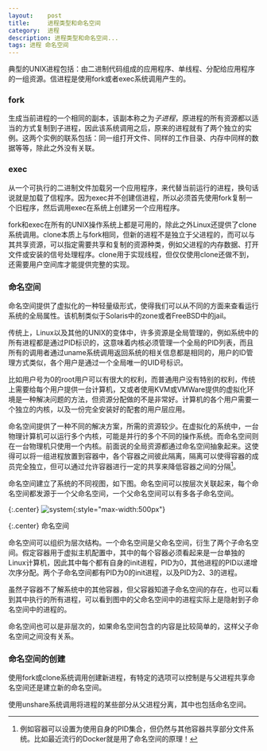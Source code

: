 ```yaml
---
layout:    post
title:     进程类型和命名空间
category:  进程
description: 进程类型和命名空间...
tags: 进程 命名空间
---
```

典型的UNIX进程包括：由二进制代码组成的应用程序、单线程、分配给应用程序的一组资源。信进程是使用fork或者exec系统调用产生的。

### fork ###

生成当前进程的一个相同的副本，该副本称之为*子进程*，原进程的所有资源都以适当的方式复制到子进程，因此该系统调用之后，原来的进程就有了两个独立的实例。这两个实例的联系包括：同一组打开文件、同样的工作目录、内存中同样的数据等等，除此之外没有关联。

### exec ###

从一个可执行的二进制文件加载另一个应用程序，来代替当前运行的进程，换句话说就是加载了信程序。因为exec并不创建信进程，所以必须首先使用fork复制一个旧程序，然后调用exec在系统上创建另一个应用程序。

fork和exec在所有的UNIX操作系统上都是可用的，除此之外Linux还提供了clone系统调用。clone本质上与fork相同，但新的进程不是独立于父进程的，而可以与其共享资源，可以指定需要共享和复制的资源种类，例如父进程的内存数据、打开文件或安装的信号处理程序。clone用于实现线程，但仅仅使用clone还做不到，还需要用户空间库才能提供完整的实现。

### 命名空间 ###

命名空间提供了虚拟化的一种轻量级形式，使得我们可以从不同的方面来查看运行系统的全局属性。该机制类似于Solaris中的zone或者FreeBSD中的jail。

传统上，Linux以及其他的UNIX的变体中，许多资源是全局管理的，例如系统中的所有进程都是通过PID标识的，这意味着内核必须管理一个全局的PID列表，而且所有的调用者通过uname系统调用返回系统的相关信息都是相同的，用户的ID管理方式类似，各个用户是通过一个全局唯一的UID号标识。

比如用户号为0的root用户可以有很大的权利，而普通用户没有特别的权利，传统上需要给每个用户提供一台计算机，又或者使用KVM或VMWare提供的虚拟化环境是一种解决问题的方法，但资源分配做的不是非常好。计算机的各个用户需要一个独立的内核，以及一份完全安装好的配套的用户层应用。

命名空间提供了一种不同的解决方案，所需的资源较少。在虚拟化的系统中，一台物理计算机可以运行多个内核，可能是并行的多个不同的操作系统。而命名空间则在一台物理机只使用一个内核。前面说的全局资源都通过命名空间抽象起来。这使得可以将一组进程放置到容器中，各个容器之间彼此隔离，隔离可以使得容器的成员完全独立，但可以通过允许容器进行一定的共享来降低容器之间的分隔[^1]。

[^1]: 例如容器可以设置为使用自身的PID集合，但仍然与其他容器共享部分文件系统。比如最近流行的Docker就是用了命名空间的原理！

命名空间建立了系统的不同视图，如下图。命名空间可以按层次关联起来，每个命名空间都发源于一个父命名空间，一个父命名空间可以有多各子命名空间。

{:.center}
![system](/linux-kernel-architecture/images/namespace.png){:style="max-width:500px"}

{:.center}
命名空间

命名空间可以组织为层次结构。一个命名空间是父命名空间，衍生了两个子命名空间。假定容器用于虚拟主机配置中，其中的每个容器必须看起来是一台单独的Linux计算机，因此其中每个都有自身的init进程，PID为0，其他进程的PID以递增次序分配。两个子命名空间都有PID为0的init进程，以及PID为2、3的进程。

虽然子容器不了解系统中的其他容器，但父容器知道子命名空间的存在，也可以看到其中执行的所有进程，可以看到图中的父命名空间中的进程实际上是隐射到子命名空间中的进程的。

命名空间也可以是非层次的，如果命名空间包含的内容是比较简单的，这样父子命名空间之间没有关系。

### 命名空间的创建 ###

使用fork或clone系统调用创建新进程，有特定的选项可以控制是与父进程共享命名空间还是建立新的命名空间。

使用unshare系统调用将进程的某些部分从父进程分离，其中也包括命名空间。
